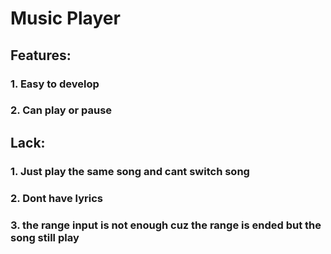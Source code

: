 # Music Player
## Features:
### 1. Easy to develop
### 2. Can play or pause
## Lack:
### 1. Just play the same song and cant switch song
### 2. Dont have lyrics
### 3. the range input is not enough cuz the range is ended but the song still play